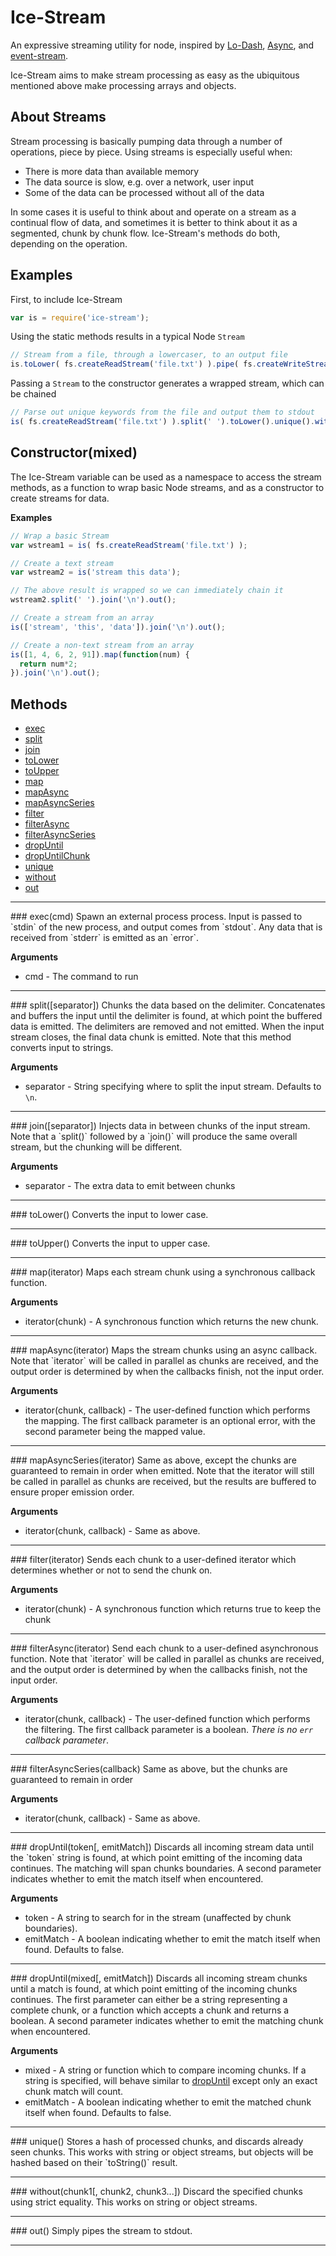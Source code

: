 # Ice-Stream
An expressive streaming utility for node, inspired by [Lo-Dash](http://lodash.com/), [Async](https://github.com/caolan/async), and [event-stream](https://github.com/dominictarr/event-stream).

Ice-Stream aims to make stream processing as easy as the ubiquitous mentioned above make processing arrays and objects.

## About Streams
Stream processing is basically pumping data through a number of operations, piece by piece. Using streams is especially useful when:
 - There is more data than available memory
 - The data source is slow, e.g. over a network, user input
 - Some of the data can be processed without all of the data

In some cases it is useful to think about and operate on a stream as a continual flow of data, and sometimes it is
better to think about it as a segmented, chunk by chunk flow. Ice-Stream's methods do both, depending on the operation.


## Examples

First, to include Ice-Stream
````javascript
var is = require('ice-stream');
````

Using the static methods results in a typical Node `Stream`
````javascript
// Stream from a file, through a lowercaser, to an output file
is.toLower( fs.createReadStream('file.txt') ).pipe( fs.createWriteStream('file-low.txt') );
````

Passing a `Stream` to the constructor generates a wrapped stream, which can be chained
````javascript
// Parse out unique keywords from the file and output them to stdout
is( fs.createReadStream('file.txt') ).split(' ').toLower().unique().without('ruby', 'python').join('\n').out();
````

## Constructor(mixed)
The Ice-Stream variable can be used as a namespace to access the stream methods, as a function to wrap basic Node streams, and as a constructor to create streams for data.

__Examples__
````javascript
// Wrap a basic Stream
var wstream1 = is( fs.createReadStream('file.txt') );

// Create a text stream
var wstream2 = is('stream this data');

// The above result is wrapped so we can immediately chain it
wstream2.split(' ').join('\n').out();

// Create a stream from an array
is(['stream', 'this', 'data']).join('\n').out();

// Create a non-text stream from an array
is([1, 4, 6, 2, 91]).map(function(num) {
  return num*2;
}).join('\n').out();
````

## Methods

* [exec](#exec)
* [split](#split)
* [join](#join)
* [toLower](#toLower)
* [toUpper](#toUpper)
* [map](#map)
* [mapAsync](#mapAsync)
* [mapAsyncSeries](#mapAsyncSeries)
* [filter](#filter)
* [filterAsync](#filterAsync)
* [filterAsyncSeries](#filterAsyncSeries)
* [dropUntil](#dropUntil)
* [dropUntilChunk](#dropUntilChunk)
* [unique](#unique)
* [without](#without)
* [out](#out)

---------------------------------------

<a name="exec" />
### exec(cmd)
Spawn an external process process. Input is passed to `stdin` of the new process, and output comes from `stdout`. Any data that is received from `stderr` is emitted as an `error`.

__Arguments__
* cmd - The command to run

---------------------------------------

<a name="split" />
### split([separator])
Chunks the data based on the delimiter. Concatenates and buffers the input until the delimiter is found, at which point the buffered data is emitted. The delimiters are removed and not emitted. When the input stream closes, the final data chunk is emitted. Note that this method converts input to strings.

__Arguments__
* separator - String specifying where to split the input stream. Defaults to `\n`.

---------------------------------------

<a name="join" />
### join([separator])
Injects data in between chunks of the input stream. Note that a `split()` followed by a `join()` will produce the same overall stream, but the chunking will be different.

__Arguments__
* separator - The extra data to emit between chunks

---------------------------------------

<a name="toLower" />
### toLower()
Converts the input to lower case.

---------------------------------------

<a name="toUpper" />
### toUpper()
Converts the input to upper case.

---------------------------------------

<a name="map" />
### map(iterator)
Maps each stream chunk using a synchronous callback function.

__Arguments__
* iterator(chunk) - A synchronous function which returns the new chunk.

---------------------------------------

<a name="mapAsync" />
### mapAsync(iterator)
Maps the stream chunks using an async callback. Note that `iterator` will be called in parallel as chunks are received, and the output order is determined by when the callbacks finish, not the input order.

__Arguments__
* iterator(chunk, callback) - The user-defined function which performs the mapping. The first callback parameter is an optional error, with the second parameter being the mapped value.

---------------------------------------

<a name="mapAsyncSeries" />
### mapAsyncSeries(iterator)
Same as above, except the chunks are guaranteed to remain in order when emitted. Note that the iterator will still be called in parallel as chunks are received, but the results are buffered to ensure proper emission order.

__Arguments__
* iterator(chunk, callback) - Same as above.

---------------------------------------

<a name="filter" />
### filter(iterator)
Sends each chunk to a user-defined iterator which determines whether or not to send the chunk on.

__Arguments__
* iterator(chunk) - A synchronous function which returns true to keep the chunk

---------------------------------------

<a name="filterAsync" />
### filterAsync(iterator)
Send each chunk to a user-defined asynchronous function. Note that `iterator` will be called in parallel as chunks are received, and the output order is determined by when the callbacks finish, not the input order.

__Arguments__
* iterator(chunk, callback) - The user-defined function which performs the filtering. The first callback parameter is a boolean. _There is no `err` callback parameter_.

---------------------------------------

<a name="filterAsyncSeries" />
### filterAsyncSeries(callback)
Same as above, but the chunks are guaranteed to remain in order

__Arguments__
* iterator(chunk, callback) - Same as above.

---------------------------------------

<a name="dropUntil" />
### dropUntil(token[, emitMatch])
Discards all incoming stream data until the `token` string is found, at which point emitting of the incoming data continues. The matching will span chunks boundaries. A second parameter
indicates whether to emit the match itself when encountered.


__Arguments__
* token - A string to search for in the stream (unaffected by chunk boundaries).
* emitMatch - A boolean indicating whether to emit the match itself when found. Defaults to false.

---------------------------------------

<a name="dropUntilChunk" />
### dropUntil(mixed[, emitMatch])
Discards all incoming stream chunks until a match is found, at which point emitting of the incoming chunks continues. The first parameter can either be a string representing a complete chunk, or a function which
accepts a chunk and returns a boolean. A second parameter indicates whether to emit the matching chunk when encountered.

__Arguments__
* mixed - A string or function which to compare incoming chunks. If a string is specified, will behave similar to [dropUntil](#dropUntil) except only an exact chunk match will count.
* emitMatch - A boolean indicating whether to emit the matched chunk itself when found. Defaults to false.

---------------------------------------
<a name="unique" />
### unique()
Stores a hash of processed chunks, and discards already seen chunks. This works with string or object streams, but objects will be hashed based on their `toString()` result.

---------------------------------------

<a name="without" />
### without(chunk1[, chunk2, chunk3...])
Discard the specified chunks using strict equality. This works on string or object streams.

---------------------------------------

<a name="out" />
### out()
Simply pipes the stream to stdout.

---------------------------------------